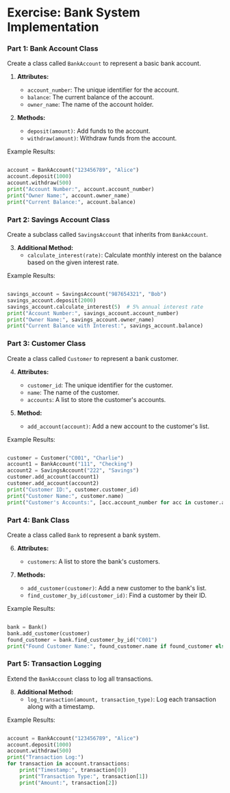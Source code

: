 # Exercise: Bank System Implementation

### Part 1: Bank Account Class
Create a class called `BankAccount` to represent a basic bank account.

1. **Attributes:**
   - `account_number`: The unique identifier for the account.
   - `balance`: The current balance of the account.
   - `owner_name`: The name of the account holder.

2. **Methods:**
   - `deposit(amount)`: Add funds to the account.
   - `withdraw(amount)`: Withdraw funds from the account.

Example Results:
```python

account = BankAccount("123456789", "Alice")
account.deposit(1000)
account.withdraw(500)
print("Account Number:", account.account_number)
print("Owner Name:", account.owner_name)
print("Current Balance:", account.balance)
```

### Part 2: Savings Account Class
Create a subclass called `SavingsAccount` that inherits from `BankAccount`.

3. **Additional Method:**
   - `calculate_interest(rate)`: Calculate monthly interest on the balance based on the given interest rate.

Example Results:
```python

savings_account = SavingsAccount("987654321", "Bob")
savings_account.deposit(2000)
savings_account.calculate_interest(5)  # 5% annual interest rate
print("Account Number:", savings_account.account_number)
print("Owner Name:", savings_account.owner_name)
print("Current Balance with Interest:", savings_account.balance)
```

### Part 3: Customer Class
Create a class called `Customer` to represent a bank customer.

4. **Attributes:**
   - `customer_id`: The unique identifier for the customer.
   - `name`: The name of the customer.
   - `accounts`: A list to store the customer's accounts.

5. **Method:**
   - `add_account(account)`: Add a new account to the customer's list.

Example Results:
```python

customer = Customer("C001", "Charlie")
account1 = BankAccount("111", "Checking")
account2 = SavingsAccount("222", "Savings")
customer.add_account(account1)
customer.add_account(account2)
print("Customer ID:", customer.customer_id)
print("Customer Name:", customer.name)
print("Customer's Accounts:", [acc.account_number for acc in customer.accounts])
```

### Part 4: Bank Class
Create a class called `Bank` to represent a bank system.

6. **Attributes:**
   - `customers`: A list to store the bank's customers.

7. **Methods:**
   - `add_customer(customer)`: Add a new customer to the bank's list.
   - `find_customer_by_id(customer_id)`: Find a customer by their ID.

Example Results:
```python

bank = Bank()
bank.add_customer(customer)
found_customer = bank.find_customer_by_id("C001")
print("Found Customer Name:", found_customer.name if found_customer else "Not found")
```

### Part 5: Transaction Logging
Extend the `BankAccount` class to log all transactions.

8. **Additional Method:**
   - `log_transaction(amount, transaction_type)`: Log each transaction along with a timestamp.

Example Results:
```python

account = BankAccount("123456789", "Alice")
account.deposit(1000)
account.withdraw(500)
print("Transaction Log:")
for transaction in account.transactions:
    print("Timestamp:", transaction[0])
    print("Transaction Type:", transaction[1])
    print("Amount:", transaction[2])
```
